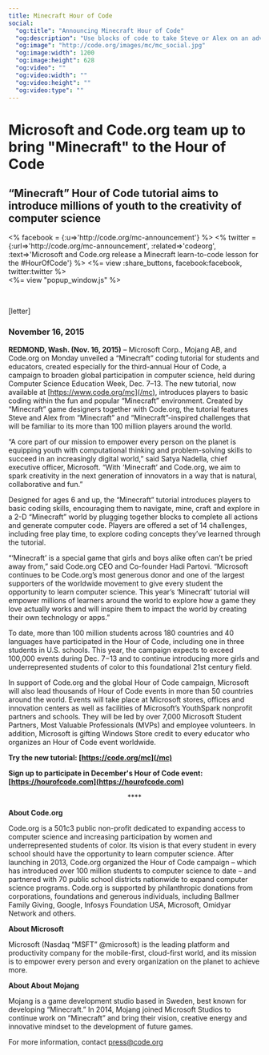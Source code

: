 ```yaml
---
title: Minecraft Hour of Code
social:
  "og:title": "Announcing Minecraft Hour of Code"
  "og:description": "Use blocks of code to take Steve or Alex on an adventure through this Minecraft world."
  "og:image": "http://code.org/images/mc/mc_social.jpg"
  "og:image:width": 1200
  "og:image:height": 628
  "og:video": ""
  "og:video:width": ""
  "og:video:height": ""
  "og:video:type": ""
---
```


# Microsoft and Code.org team up to bring "Minecraft" to the Hour of Code
## “Minecraft” Hour of Code tutorial aims to introduce millions of youth to the creativity of computer science

<div style="float: left;">
<% facebook = {:u=>'http://code.org/mc-announcement'} %>
<% twitter = {:url=>'http://code.org/mc-announcement', :related=>'codeorg', :text=>'Microsoft and Code.org release a Minecraft learn-to-code lesson for the #HourOfCode'} %>
<%= view :share_buttons, facebook:facebook, twitter:twitter %>
</div>

<%= view "popup_window.js" %>

<br style="clear: both;">

[letter]

### November 16, 2015 

**REDMOND, Wash. (Nov. 16, 2015)** – Microsoft Corp., Mojang AB, and Code.org on Monday unveiled a “Minecraft” coding tutorial for students and educators, created especially for the third-annual Hour of Code, a campaign to broaden global participation in computer science, held during Computer Science Education Week, Dec. 7–13. The new tutorial, now available at [https://www.code.org/mc](/mc), introduces players to basic coding within the fun and popular “Minecraft” environment. Created by “Minecraft” game designers together with Code.org, the tutorial features Steve and Alex from “Minecraft” and “Minecraft”-inspired challenges that will be familiar to its more than 100 million players around the world.

“A core part of our mission to empower every person on the planet is equipping youth with computational thinking and problem-solving skills to succeed in an increasingly digital world,” said Satya Nadella, chief executive officer, Microsoft. “With ‘Minecraft’ and Code.org, we aim to spark creativity in the next generation of innovators in a way that is natural, collaborative and fun.”

Designed for ages 6 and up, the “Minecraft” tutorial introduces players to basic coding skills, encouraging them to navigate, mine, craft and explore in a 2-D “Minecraft” world by plugging together blocks to complete all actions and generate computer code. Players are offered a set of 14 challenges, including free play time, to explore coding concepts they’ve learned through the tutorial. 

“‘Minecraft’ is a special game that girls and boys alike often can’t be pried away from,” said Code.org CEO and Co-founder Hadi Partovi. “Microsoft continues to be Code.org’s most generous donor and one of the largest supporters of the worldwide movement to give every student the opportunity to learn computer science. This year’s ‘Minecraft’ tutorial will empower millions of learners around the world to explore how a game they love actually works and will inspire them to impact the world by creating their own technology or apps.” 

To date, more than 100 million students across 180 countries and 40 languages have participated in the Hour of Code, including one in three students in U.S. schools. This year, the campaign expects to exceed 100,000 events during Dec. 7−13 and to continue introducing more girls and underrepresented students of color to this foundational 21st century field. 

In support of Code.org and the global Hour of Code campaign, Microsoft will also lead thousands of Hour of Code events in more than 50 countries around the world. Events will take place at Microsoft stores, offices and innovation centers as well as facilities of Microsoft’s YouthSpark nonprofit partners and schools. They will be led by over 7,000 Microsoft Student Partners, Most Valuable Professionals (MVPs) and employee volunteers. In addition, Microsoft is gifting Windows Store credit to every educator who organizes an Hour of Code event worldwide. 

**Try the new tutorial: [https://code.org/mc](/mc)**

**Sign up to participate in December's Hour of Code event: [https://hourofcode.com](https://hourofcode.com)**

<center>****</center>

**About Code.org**

Code.org is a 501c3 public non-profit dedicated to expanding access to computer science and increasing participation by women and underrepresented students of color. Its vision is that every student in every school should have the opportunity to learn computer science. After launching in 2013, Code.org organized the Hour of Code campaign – which has introduced over 100 million students to computer science to date – and partnered with 70 public school districts nationwide to expand computer science programs. Code.org is supported by philanthropic donations from corporations, foundations and generous individuals, including Ballmer Family Giving, Google, Infosys Foundation USA, Microsoft, Omidyar Network and others.

 **About Microsoft**

Microsoft (Nasdaq “MSFT” @microsoft) is the leading platform and productivity company for the mobile-first, cloud-first world, and its mission is to empower every person and every organization on the planet to achieve more.

**About About Mojang**

Mojang is a game development studio based in Sweden, best known for developing “Minecraft.” In 2014, Mojang joined Microsoft Studios to continue work on “Minecraft” and bring their vision, creative energy and innovative mindset to the development of future games.


For more information, contact <a href="mailto:press@code.org">press@code.org</a>

